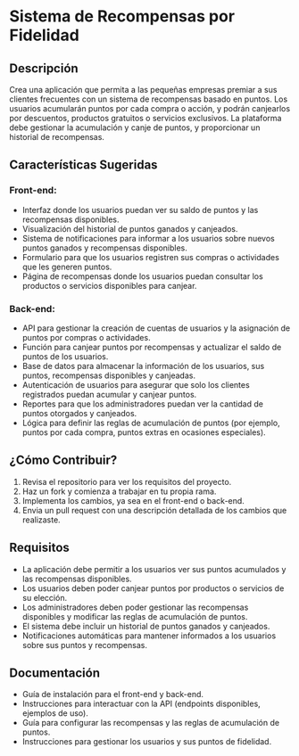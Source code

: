 # Sistema de Recompensas por Fidelidad

## Descripción

Crea una aplicación que permita a las pequeñas empresas premiar a sus clientes frecuentes con un sistema de recompensas basado en puntos. Los usuarios acumularán puntos por cada compra o acción, y podrán canjearlos por descuentos, productos gratuitos o servicios exclusivos. La plataforma debe gestionar la acumulación y canje de puntos, y proporcionar un historial de recompensas.

## Características Sugeridas

### Front-end:

- Interfaz donde los usuarios puedan ver su saldo de puntos y las recompensas disponibles.
- Visualización del historial de puntos ganados y canjeados.
- Sistema de notificaciones para informar a los usuarios sobre nuevos puntos ganados y recompensas disponibles.
- Formulario para que los usuarios registren sus compras o actividades que les generen puntos.
- Página de recompensas donde los usuarios puedan consultar los productos o servicios disponibles para canjear.

### Back-end:

- API para gestionar la creación de cuentas de usuarios y la asignación de puntos por compras o actividades.
- Función para canjear puntos por recompensas y actualizar el saldo de puntos de los usuarios.
- Base de datos para almacenar la información de los usuarios, sus puntos, recompensas disponibles y canjeadas.
- Autenticación de usuarios para asegurar que solo los clientes registrados puedan acumular y canjear puntos.
- Reportes para que los administradores puedan ver la cantidad de puntos otorgados y canjeados.
- Lógica para definir las reglas de acumulación de puntos (por ejemplo, puntos por cada compra, puntos extras en ocasiones especiales).

## ¿Cómo Contribuir?

1. Revisa el repositorio para ver los requisitos del proyecto.
2. Haz un fork y comienza a trabajar en tu propia rama.
3. Implementa los cambios, ya sea en el front-end o back-end.
4. Envia un pull request con una descripción detallada de los cambios que realizaste.

## Requisitos

- La aplicación debe permitir a los usuarios ver sus puntos acumulados y las recompensas disponibles.
- Los usuarios deben poder canjear puntos por productos o servicios de su elección.
- Los administradores deben poder gestionar las recompensas disponibles y modificar las reglas de acumulación de puntos.
- El sistema debe incluir un historial de puntos ganados y canjeados.
- Notificaciones automáticas para mantener informados a los usuarios sobre sus puntos y recompensas.

## Documentación

- Guía de instalación para el front-end y back-end.
- Instrucciones para interactuar con la API (endpoints disponibles, ejemplos de uso).
- Guía para configurar las recompensas y las reglas de acumulación de puntos.
- Instrucciones para gestionar los usuarios y sus puntos de fidelidad.
